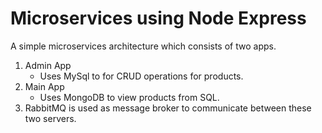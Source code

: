 <h1>Microservices using Node Express</h1>
<p>A simple microservices architecture which consists of two apps.</p>
<ol>
  <li>
    Admin App 
    <ul>
      <li>Uses MySql to for CRUD operations for products.</li>
    </ul>
  </li>
  
  <li>
    Main App 
    <ul>
      <li>Uses MongoDB to view products from SQL.</li>
    </ul>
  </li>
  <li>
    RabbitMQ is used as message broker to communicate between these two servers.
  </li>
</ol>
